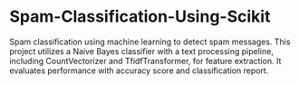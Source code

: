 # Spam-Classification-Using-Scikit
 Spam classification using machine learning to detect spam messages. This project utilizes a Naive Bayes classifier with a text processing pipeline, including CountVectorizer and TfidfTransformer, for feature extraction. It evaluates performance with accuracy score and classification report.
